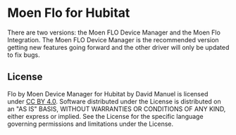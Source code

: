 # Moen Flo for Hubitat
There are two versions: the Moen FLO Device Manager and the Moen Flo Integration. The Moen FLO Device Manager is the recommended version getting new features going forward and the other driver will only be updated to fix bugs.
## License
Flo by Moen Device Manager for Hubitat by David Manuel is licensed under [CC BY 4.0](https://creativecommons.org/licenses/by/4.0).
Software distributed under the License is distributed on an "AS IS" BASIS, WITHOUT WARRANTIES OR CONDITIONS OF ANY KIND, either express or implied. See the License for the specific language governing permissions and limitations under the License.

